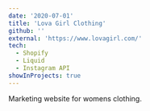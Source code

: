 ```yaml
---
date: '2020-07-01'
title: 'Lova Girl Clothing'
github: ''
external: 'https://www.lovagirl.com/'
tech:
  - Shopify
  - Liquid
  - Instagram API
showInProjects: true
---
```


Marketing website for womens clothing.
